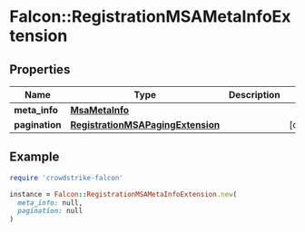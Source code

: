 # Falcon::RegistrationMSAMetaInfoExtension

## Properties

| Name | Type | Description | Notes |
| ---- | ---- | ----------- | ----- |
| **meta_info** | [**MsaMetaInfo**](MsaMetaInfo.md) |  |  |
| **pagination** | [**RegistrationMSAPagingExtension**](RegistrationMSAPagingExtension.md) |  | [optional] |

## Example

```ruby
require 'crowdstrike-falcon'

instance = Falcon::RegistrationMSAMetaInfoExtension.new(
  meta_info: null,
  pagination: null
)
```

